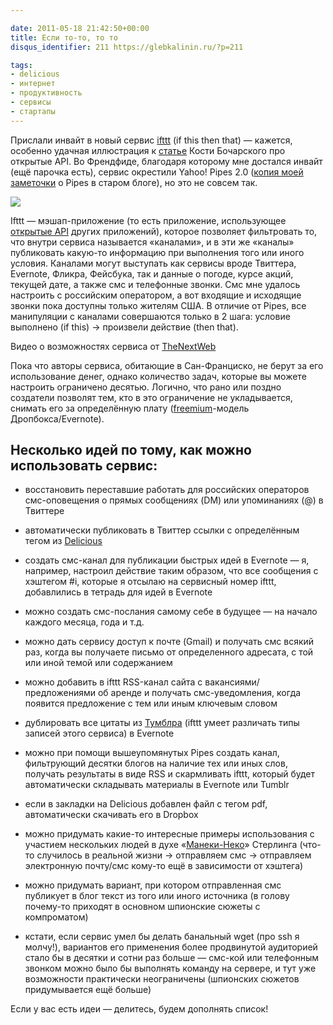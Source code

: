 ```yaml
---

date: 2011-05-18 21:42:50+00:00
title: Если то-то, то то
disqus_identifier: 211 https://glebkalinin.ru/?p=211

tags:
- delicious
- интернет
- продуктивность
- сервисы
- стартапы
---
```


Прислали инвайт в новый сервис [ifttt](http://ifttt.com/) (if this then that) — кажется, особенно удачная иллюстрация к [статье](http://www.kommersant.ru/doc/1592404/) Кости Бочарского про открытые API. Во Френдфиде, благодаря которому мне достался инвайт (ещё парочка есть), сервис окрестили Yahoo! Pipes 2.0 ([копия моей заметочки](http://blogs.yandex.ru/cachedcopy.xml?f=ecc11958b2d95165b9d1f8bba9214350&i=58&m=http%3A%2F%2Fblog.glebkalinin.ru%2F2007%2F02%2Fyahoo-pipes%2F&q=K3icY2RgBEIQYAJjNyDJBuY7MjAxwiU5IJKsBZkFqcUMULD0sywDAyNCEQuGCUiSnBBJtuLUorLUIn6l9JzUpOzEnMy8zDy9olKoiTsOLPvNCqQF0KSVBICCIYwMSMDNzRFoAaeuoZ4BGEBEGWFuZIVoAGmBOhroFhYQi5EhxA3iPiZ1oFeYGFNAngB5ilGdgYGZOTMvHWTOZBYMGzA8w5xbXCyu5FUc7GleYGjkE5UXkG6sHeXrlVcSmo7mIwkcypQkCPsMKssMDGA3qCcBHQE%2FHQ%3D%3D) о Pipes в старом блоге), но это не совсем так. 

![](https://glebkalinin.ru/featured/2011/05/Screen-shot-2011-05-19-at-12.47.17-AM-500x486.png)

<!-- more -->

Ifttt — мэшап-приложение (то есть приложение, использующее [открытые API](http://en.wikipedia.org/wiki/Open_API) других приложений), которое позволяет фильтровать то, что внутри сервиса называется «каналами», и в эти же «каналы» публиковать какую-то информацию при выполнения того или иного условия. Каналами могут выступать как сервисы вроде Твиттера, Evernote, Фликра, Фейсбука, так и данные о погоде, курсе акций, текущей дате, а также смс и телефонные звонки. Смс мне удалось настроить с российским оператором, а вот входящие и исходящие звонки пока доступны только жителям США. В отличие от Pipes, все манипуляции с каналами совершаются только в 2 шага: условие выполнено (if this) → произвели действие (then that).



Видео о возможностях сервиса от [TheNextWeb](http://thenextweb.com/apps/2011/01/25/ifttt-the-startup-with-the-crazy-name-aims-to-automate-the-internet/)



Пока что авторы сервиса, обитающие в Сан-Франциско, не берут за его использование денег, однако количество задач, которые вы можете настроить ограничено десятью. Логично, что рано или поздно создатели позволят тем, кто в это ограничение не укладывается, снимать его за определённую плату ([freemium](http://gigaom.com/2010/03/26/case-studies-in-freemium-pandora-dropbox-evernote-automattic-and-mailchimp/)-модель Дропбокса/Evernote).



## Несколько идей по тому, как можно использовать сервис:






	
  * восстановить переставшие работать для российских операторов смс-оповещения о прямых сообщениях (DM) или упоминаниях (@) в Твиттере
	

  * автоматически публиковать в Твиттер ссылки с определённым тегом из [Delicious](https://glebkalinin.ru/delicious-bookmarks/)


  * создать смс-канал для публикации быстрых идей в Evernote — я, например, настроил действие таким образом, что все сообщения с хэштегом #i, которые я отсылаю на сервисный номер ifttt, добавлились в тетрадь для идей в Evernote
	
  * можно создать смс-послания самому себе в будущее — на начало каждого месяца,  года и т.д.

	
  * можно дать сервису доступ к почте (Gmail) и получать смс всякий раз, когда вы получаете письмо от определенного адресата, с той или иной темой или содержанием

	
  * можно добавить в ifttt RSS-канал сайта с вакансиями/предложениями об аренде и получать смс-уведомления, когда появится предложение с тем или иным ключевым словом

	
  * дублировать все цитаты из [Тумблра](http://tumblr.com) (ifttt умеет различать типы записей этого сервиса) в Evernote

	
  * можно при помощи вышеупомянутых Pipes создать канал, фильтрующий десятки блогов на наличие тех или иных слов, получать результаты в виде RSS и скармливать ifttt, который будет автоматически складывать материалы в Evernote или Tumblr


  * если в закладки на Delicious добавлен файл с тегом pdf, автоматически скачивать его в Dropbox

	
  * можно придумать какие-то интересные примеры использования с участием нескольких людей в духе «[Манеки-Неко](http://zhurnal.lib.ru/4/40_s_z/maneki.shtml)» Стерлинга (что-то случилось в реальной жизни → отправляем смс → отправляем электронную почту/смс кому-то ещё в зависимости от хэштега)

	
  * можно придумать вариант, при котором отправленная смс публикует в блог текст из того или иного источника (в голову почему-то приходят в основном шпионские сюжеты с компроматом)

	
  * кстати, если сервис умел бы делать банальный wget (про ssh я молчу!), вариантов его применения более продвинутой аудиторией стало бы в десятки и сотни раз больше — смс-кой или телефонным звонком  можно было бы выполнять команду на сервере, и тут уже возможности практически неограничены (шпионских сюжетов придумывается ещё больше)





Eсли у вас есть идеи — делитесь, будем дополнять список!

